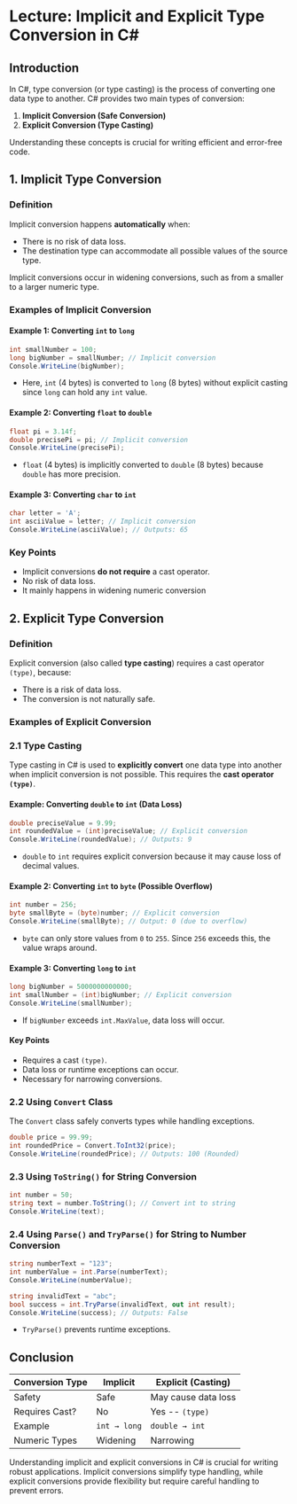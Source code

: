 # Lecture: Implicit and Explicit Type Conversion in C#

## **Introduction**

In C#, type conversion (or type casting) is the process of converting one data type to another. C# provides two main types of conversion:

1. **Implicit Conversion (Safe Conversion)**
2. **Explicit Conversion (Type Casting)**

Understanding these concepts is crucial for writing efficient and error-free code.

## **1. Implicit Type Conversion**

### **Definition**

Implicit conversion happens **automatically** when:

- There is no risk of data loss.
- The destination type can accommodate all possible values of the source type.

Implicit conversions occur in widening conversions, such as from a smaller to a larger numeric type.

### **Examples of Implicit Conversion**

#### **Example 1: Converting `int` to `long`**

```c#
int smallNumber = 100;
long bigNumber = smallNumber; // Implicit conversion
Console.WriteLine(bigNumber);
```

- Here, `int` (4 bytes) is converted to `long` (8 bytes) without explicit casting since `long` can hold any `int` value.

#### **Example 2: Converting `float` to `double`**

```c#
float pi = 3.14f;
double precisePi = pi; // Implicit conversion
Console.WriteLine(precisePi);
```

- `float` (4 bytes) is implicitly converted to `double` (8 bytes) because `double` has more precision.

#### **Example 3: Converting `char` to `int`**

```c#
char letter = 'A';
int asciiValue = letter; // Implicit conversion
Console.WriteLine(asciiValue); // Outputs: 65
```

### **Key Points**

- Implicit conversions **do not require** a cast operator.
- No risk of data loss.
- It mainly happens in widening numeric conversion



## **2. Explicit Type Conversion**

### **Definition**

Explicit conversion (also called **type casting**) requires a cast operator `(type)`, because:

- There is a risk of data loss.
- The conversion is not naturally safe.

### **Examples of Explicit Conversion**

### 2.1 Type Casting

Type casting in C# is used to **explicitly convert** one data type into another when implicit conversion is not possible. This requires the **cast operator `(type)`**.

#### **Example: Converting `double` to `int` (Data Loss)**

```c#
double preciseValue = 9.99;
int roundedValue = (int)preciseValue; // Explicit conversion
Console.WriteLine(roundedValue); // Outputs: 9
```

- `double` to `int` requires explicit conversion because it may cause loss of decimal values.

#### **Example 2: Converting `int` to `byte` (Possible Overflow)**

```c#
int number = 256;
byte smallByte = (byte)number; // Explicit conversion
Console.WriteLine(smallByte); // Output: 0 (due to overflow)
```

- `byte` can only store values from `0` to `255`. Since `256` exceeds this, the value wraps around.

#### **Example 3: Converting `long` to `int`**

```c#
long bigNumber = 5000000000000;
int smallNumber = (int)bigNumber; // Explicit conversion
Console.WriteLine(smallNumber);
```

- If `bigNumber` exceeds `int.MaxValue`, data loss will occur.

#### **Key Points**

- Requires a cast `(type)`.
- Data loss or runtime exceptions can occur.
- Necessary for narrowing conversions.



### 2.2 Using `Convert` Class

The `Convert` class safely converts types while handling exceptions.

```c#
double price = 99.99;
int roundedPrice = Convert.ToInt32(price);
Console.WriteLine(roundedPrice); // Outputs: 100 (Rounded)
```



### **2.3 Using `ToString()` for String Conversion**

```c#
int number = 50;
string text = number.ToString(); // Convert int to string
Console.WriteLine(text);
```

### **2.4 Using `Parse()` and `TryParse()` for String to Number Conversion**

```c#
string numberText = "123";
int numberValue = int.Parse(numberText);
Console.WriteLine(numberValue);
```

```c#
string invalidText = "abc";
bool success = int.TryParse(invalidText, out int result);
Console.WriteLine(success); // Outputs: False
```

- `TryParse()` prevents runtime exceptions.

## **Conclusion**

| Conversion Type | Implicit     | Explicit (Casting)  |
| --------------- | ------------ | ------------------- |
| Safety          | Safe         | May cause data loss |
| Requires Cast?  | No           | Yes  -- `(type)`    |
| Example         | `int → long` | `double → int`      |
| Numeric Types   | Widening     | Narrowing           |

Understanding implicit and explicit conversions in C# is crucial for writing robust applications. Implicit conversions simplify type handling, while explicit conversions provide flexibility but require careful handling to prevent errors.